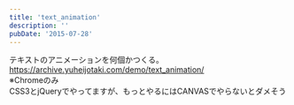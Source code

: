 ```yaml
---
title: 'text_animation'
description: ''
pubDate: '2015-07-28'
---
```


<p>テキストのアニメーションを何個かつくる。<br>
<a href="https://archive.yuheijotaki.com/demo/text_animation/">https://archive.yuheijotaki.com/demo/text_animation/</a><br>
※Chromeのみ<br>
CSS3とjQueryでやってますが、もっとやるにはCANVASでやらないとダメそう</p>
